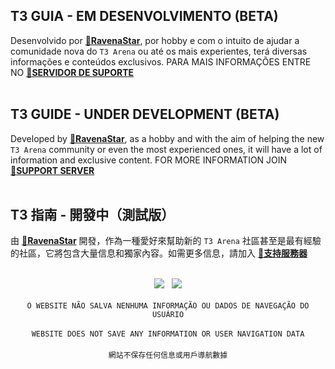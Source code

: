 <p align="center">
<h2 id="guia-em-desenvolvimento-beta">T3 GUIA - EM DESENVOLVIMENTO (BETA)</h2>
<p>Desenvolvido por <strong><a href="https://github.com/ravenastar-js">&#128279;RavenaStar</a></strong>, por hobby e com o intuito de ajudar a comunidade nova do <code>T3 Arena</code> ou até os mais experientes, terá diversas informações e conteúdos exclusivos. PARA MAIS INFORMAÇÕES ENTRE NO <strong><a href="https://discord.gg/wBZvfE9Wjk">&#128279;SERVIDOR DE SUPORTE</a></strong>
<br><br>
<h2 id="guide-under-development-beta">T3 GUIDE - UNDER DEVELOPMENT (BETA)</h2>
<p>Developed by <strong><a href="https://github.com/ravenastar-js">&#128279;RavenaStar</a></strong>, as a hobby and with the aim of helping the new <code>T3 Arena</code> community or even the most experienced ones, it will have a lot of information and exclusive content. FOR MORE INFORMATION JOIN <strong><a href="https://discord.gg/wBZvfE9Wjk">&#128279;SUPPORT SERVER</a></strong>
<br><br>
<h2 id="guide-under-development-beta-jp">T3 指南 - 開發中（測試版）</h2>
<p>由 <strong><a href="https://github.com/ravenastar-js">&#128279;RavenaStar</a></strong> 開發，作為一種愛好來幫助新的 <code>T3 Arena</code> 社區甚至是最有經驗的社區，它將包含大量信息和獨家內容。如需更多信息，請加入 <strong><a href="https://discord.gg/wBZvfE9Wjk">&#128279;支持服務器</a></strong>
<br><br>
</p>
<p align="center">
<a href="https://github.com/ravenastar-js/T3-Arena" id="img-1"><img src="https://img.shields.io/badge/-GITHUB-d61d4e?style=flat-square&labelColor=fb2c65&logo=github&logoColor=ffffff&link=https://github.com/ravenastar-js/T3-Arena"/></a>ﾠ<a href="https://discord.gg/wBZvfE9Wjk" id="img-2"><img src="https://img.shields.io/badge/-DISCORD-d61d4e?style=flat-square&labelColor=fb2c65&logo=discord&logoColor=ffffff&link=https://t3arena.xd.com"/></a>
<br><br>
<code id="code-1">O WEBSITE NÃO SALVA NENHUMA INFORMAÇÃO OU DADOS DE NAVEGAÇÃO DO USUÁRIO</code>
<br><br>
<code id="code-2">WEBSITE DOES NOT SAVE ANY INFORMATION OR USER NAVIGATION DATA</code>
<br><br>
<code id="code-3">網站不保存任何信息或用戶導航數據</code>
</p>


